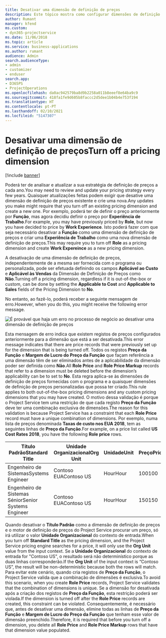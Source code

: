 ```yaml
---
title: Desativar uma dimensão de definição de preços
description: Este tópico mostra como configurar dimensões de definição de preços na solução do Project Service.
author: Rumant
manager: kfend
ms.custom:
- dyn365-projectservice
ms.date: 11/06/2018
ms.topic: article
ms.service: business-applications
ms.author: rumant
audience: Admin
search.audienceType:
- admin
- customizer
- enduser
search.app:
- D365PS
- ProjectOperations
ms.openlocfilehash: da0ac942579ba8d9b2258a011b8eeef8e64ba9c9
ms.sourcegitcommit: 418fa1fe9d605b8faccc2d5dee1b04b4e753f194
ms.translationtype: HT
ms.contentlocale: pt-PT
ms.lasthandoff: 02/10/2021
ms.locfileid: "5147307"
---
```

# <a name="turn-off-a-pricing-dimension"></a><span data-ttu-id="8db6f-103">Desativar uma dimensão de definição de preços</span><span class="sxs-lookup"><span data-stu-id="8db6f-103">Turn off a pricing dimension</span></span>

[!include [banner](../includes/psa-now-project-operations.md)]

<span data-ttu-id="8db6f-104">Poderá ter de analisar e atualizar a sua estratégia de definição de preços a cada ano.</span><span class="sxs-lookup"><span data-stu-id="8db6f-104">You may need to review and update your pricing strategy every few years.</span></span> <span data-ttu-id="8db6f-105">Quaisquer atualizações feitas podem exigir que desative uma dimensão de definição de preços existente e crie uma nova.</span><span class="sxs-lookup"><span data-stu-id="8db6f-105">Any updates you make might require that you turn off an existing pricing dimension and create a new one.</span></span> <span data-ttu-id="8db6f-106">Por exemplo, poderá ter de definir o preço anteriormente por **Função**, mas agora decidiu definir o preço por **Experiência de Trabalho**.</span><span class="sxs-lookup"><span data-stu-id="8db6f-106">For example, you may have previously priced by **Role**, but now you have decided to price by **Work Experience**.</span></span> <span data-ttu-id="8db6f-107">Isto poderá fazer com que seja necessário desativar a **Função** como uma dimensão de definição de preços e criar uma **Experiência de Trabalho** como uma nova dimensão de definição de preços.</span><span class="sxs-lookup"><span data-stu-id="8db6f-107">This may require you to turn off **Role** as a pricing dimension and create **Work Expereince** as a new pricing dimension.</span></span> 

<span data-ttu-id="8db6f-108">A desativação de uma dimensão de definição de preços, independentemente de a mesma ser fornecida com o programa ou personalizada, pode ser efetuada definindo os campos **Aplicável ao Custo** e **Aplicável às Vendas** da Dimensão de Definição de Preços como **Não**.</span><span class="sxs-lookup"><span data-stu-id="8db6f-108">Turning off a pricing dimension, regardless if it is out-of-the-box or custom, can be done by setting the **Applicable to Cost** and **Applicable to Sales** fields of the Pricing Dimension to **No**.</span></span>

<span data-ttu-id="8db6f-109">No entanto, ao fazê-lo, poderá receber a seguinte mensagem de erro.</span><span class="sxs-lookup"><span data-stu-id="8db6f-109">However, when you do this, you might receive the following error message.</span></span>

![É provável que haja um erro no processo de negócio ao desativar uma dimensão de definição de preços](media/Business-Process-Error.png)


<span data-ttu-id="8db6f-111">Esta mensagem de erro indica que existem registos de preços configurados anteriormente para a dimensão que está a ser desativada.</span><span class="sxs-lookup"><span data-stu-id="8db6f-111">This error message indicates that there are price records that were previously set up for the dimension that is being turned off.</span></span> <span data-ttu-id="8db6f-112">Todos os registos **Preço da Função** e **Margem de Lucro do Preço da Função** que façam referência a uma dimensão têm de ser eliminados antes de a aplicabilidade da dimensão poder ser definida como **Não**.</span><span class="sxs-lookup"><span data-stu-id="8db6f-112">All **Role Price** and **Role Price Markup** records that refer to a dimension must be deleted before the dimension’s applicability can be to set to **No**.</span></span> <span data-ttu-id="8db6f-113">Esta regra aplica-se às dimensões de definição de preços fornecidas com o programa e a quaisquer dimensões de definição de preços personalizadas que possa ter criado.</span><span class="sxs-lookup"><span data-stu-id="8db6f-113">This rule applies to both out-of-the-box pricing dimensions and any custom pricing dimensions that you may have created.</span></span> <span data-ttu-id="8db6f-114">O motivo dessa validação é porque o Project Service tem uma restrição de que cada registo **Preço da Função** deve ter uma combinação exclusiva de dimensões.</span><span class="sxs-lookup"><span data-stu-id="8db6f-114">The reason for this validation is because Project Service has a constraint that each **Role Price** record must have a unique combination of dimensions.</span></span> <span data-ttu-id="8db6f-115">Por exemplo, numa lista de preços denominada **Taxas de custo nos EUA 2018**, tem as seguintes linhas de **Preço da Função**.</span><span class="sxs-lookup"><span data-stu-id="8db6f-115">For example, on a price list called **US Cost Rates 2018**, you have the following **Role price** rows.</span></span> 

| <span data-ttu-id="8db6f-116">Título Padrão</span><span class="sxs-lookup"><span data-stu-id="8db6f-116">Standard Title</span></span>         | <span data-ttu-id="8db6f-117">Unidade Organizacional</span><span class="sxs-lookup"><span data-stu-id="8db6f-117">Org Unit</span></span>    |<span data-ttu-id="8db6f-118">Unidade</span><span class="sxs-lookup"><span data-stu-id="8db6f-118">Unit</span></span>   |<span data-ttu-id="8db6f-119">Preço</span><span class="sxs-lookup"><span data-stu-id="8db6f-119">Price</span></span>  |<span data-ttu-id="8db6f-120">Moeda</span><span class="sxs-lookup"><span data-stu-id="8db6f-120">Currency</span></span>  |
| -----------------------|-------------|-------|-------|----------|
| <span data-ttu-id="8db6f-121">Engenheiro de Sistemas</span><span class="sxs-lookup"><span data-stu-id="8db6f-121">Systems Engineer</span></span>|<span data-ttu-id="8db6f-122">Contoso EUA</span><span class="sxs-lookup"><span data-stu-id="8db6f-122">Contoso US</span></span>|<span data-ttu-id="8db6f-123">Hour</span><span class="sxs-lookup"><span data-stu-id="8db6f-123">Hour</span></span>| <span data-ttu-id="8db6f-124">100</span><span class="sxs-lookup"><span data-stu-id="8db6f-124">100</span></span>|<span data-ttu-id="8db6f-125">USD</span><span class="sxs-lookup"><span data-stu-id="8db6f-125">USD</span></span>|
| <span data-ttu-id="8db6f-126">Engenheiro de Sistemas Sénior</span><span class="sxs-lookup"><span data-stu-id="8db6f-126">Senior Systems Engineer</span></span>|<span data-ttu-id="8db6f-127">Contoso EUA</span><span class="sxs-lookup"><span data-stu-id="8db6f-127">Contoso US</span></span>|<span data-ttu-id="8db6f-128">Hour</span><span class="sxs-lookup"><span data-stu-id="8db6f-128">Hour</span></span>| <span data-ttu-id="8db6f-129">150</span><span class="sxs-lookup"><span data-stu-id="8db6f-129">150</span></span>| <span data-ttu-id="8db6f-130">USD</span><span class="sxs-lookup"><span data-stu-id="8db6f-130">USD</span></span>|


<span data-ttu-id="8db6f-131">Quando desativar o **Título Padrão** como a dimensão de definição de preços e o motor de definição de preços do Project Service procurar um preço, só irá utilizar o valor **Unidade Organizacional** do contexto de entrada.</span><span class="sxs-lookup"><span data-stu-id="8db6f-131">When you turn off **Standard Title** as the pricing dimension, and the Project Service pricing engine searches for a price, it will only use the **Org Unit** value from the input context.</span></span> <span data-ttu-id="8db6f-132">Se a **Unidade Organizacional** do contexto de entrada for "Contoso US", o resultado será não determinístico porque as duas linhas corresponderão.</span><span class="sxs-lookup"><span data-stu-id="8db6f-132">If the **Org Unit** of the input context is “Contoso US”, the result will be non-deterministic because both the rows will match.</span></span> <span data-ttu-id="8db6f-133">Para evitar este cenário, quando cria registos de **Preço da Função**, o Project Service valida que a combinação de dimensões é exclusiva.</span><span class="sxs-lookup"><span data-stu-id="8db6f-133">To avoid this scenario, when you create **Role Price** records, Project Service validates that the combination of dimensions is unique.</span></span> <span data-ttu-id="8db6f-134">Se a dimensão for desativada após a criação dos registos de **Preço da Função**, esta restrição poderá ser violada.</span><span class="sxs-lookup"><span data-stu-id="8db6f-134">If the dimension is turned off after the **Role Price** records are created, this constraint can be violated.</span></span> <span data-ttu-id="8db6f-135">Consequentemente, é necessário que, antes de desativar uma dimensão, elimine todas as linhas de **Preço da Função** e **Margem de Lucro do Preço da Função** que tenham esse valor de dimensão preenchido.</span><span class="sxs-lookup"><span data-stu-id="8db6f-135">Therefore, it is required that before you turn off a dimension, you delete all **Role Price** and **Role Price Markup** rows that have that dimension value populated.</span></span>

